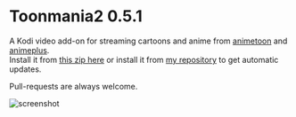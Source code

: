 # Toonmania2 0.5.1

A Kodi video add-on for streaming cartoons and anime from [animetoon](http://www.animetoon.org/) and [animeplus](http://www.animeplus.tv/).  
Install it from [this zip here](https://github.com/doko-desuka/plugin.video.toonmania2/raw/master/plugin.video.toonmania2-0.5.1.zip) or install it from [my repository](https://github.com/doko-desuka/doko.repository/releases) to get automatic updates.

Pull-requests are always welcome.

![screenshot](https://images2.imgbox.com/07/d5/IZj0NnOl_o.png)
